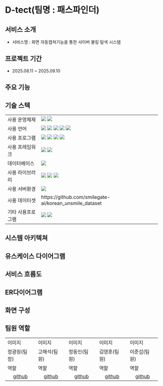 # D-tect(팀명 : 패스파인더)

## 서비스 소개
<ul>
  <li>서비스명 : 화면 자동캡쳐기능을 통한 사이버 불링 탐색 시스템</li>
</ul>

## 프로젝트 기간
<ul>
  <li>2025.08.11 ~ 2025.09.10</li>
</ul>

## 주요 기능


## 기술 스텍
<table>
  <tr>
    <td>사용 운영체제</td>
    <td>
      <img src = "https://img.shields.io/badge/Windows-0078D6?style=for-the-badge&logo=windows&logoColor=white">
      <img src = "https://img.shields.io/badge/Linux-FCC624?style=for-the-badge&logo=linux&logoColor=black">
    </td>
  </tr>
  <tr>
    <td>사용 언어</td>
    <td>
      <img src = "https://img.shields.io/badge/html5-%23E34F26.svg?style=for-the-badge&logo=html5&logoColor=white">
      <img src = "https://img.shields.io/badge/css3-%231572B6.svg?style=for-the-badge&logo=css3&logoColor=white">
      <img src = "https://img.shields.io/badge/javascript-%23323330.svg?style=for-the-badge&logo=javascript&logoColor=%23F7DF1E">
      <img src = "https://img.shields.io/badge/java-%23ED8B00.svg?style=for-the-badge&logo=openjdk&logoColor=white">
      <img src = "https://img.shields.io/badge/python-3670A0?style=for-the-badge&logo=python&logoColor=ffdd54">
    </td>
  </tr>
  <tr>
    <td>사용 프로그램</td>
    <td>
      <img src="https://img.shields.io/badge/Eclipse-2C2255?style=for-the-badge&logo=Eclipse&logoColor=white"/> 
      <img src = "https://img.shields.io/badge/Visual%20Studio%20Code-0078d7.svg?style=for-the-badge&logo=visual-studio-code&logoColor=white">
      <img src = "https://img.shields.io/badge/Google%20Colab-%23F9A825.svg?style=for-the-badge&logo=googlecolab&logoColor=white">
      <img src = "https://img.shields.io/badge/github-%23121011.svg?style=for-the-badge&logo=github&logoColor=white">
    </td>
  </tr>
  <tr>
    <td>사용 프레임워크</td>
    <td>
      <img src = "https://img.shields.io/badge/spring-%236DB33F.svg?style=for-the-badge&logo=spring&logoColor=white">
      <img src="https://img.shields.io/badge/Spring Security-6DB33F?style=for-the-badge&logo=Spring Security&logoColor=white"/>
    </td>
  </tr>
  <tr>
    <td>데이터베이스</td>
    <td>
      <img src = "https://img.shields.io/badge/mysql-4479A1.svg?style=for-the-badge&logo=mysql&logoColor=white">
    </td>
  </tr>
  <tr>
    <td>사용 라이브러리</td>
    <td>
      <img src = "https://img.shields.io/badge/numpy-%23013243.svg?style=for-the-badge&logo=numpy&logoColor=white">
      <img src = "https://img.shields.io/badge/pandas-%23150458.svg?style=for-the-badge&logo=pandas&logoColor=white">
      <img src = "https://img.shields.io/badge/Thymeleaf-%23005C0F.svg?style=for-the-badge&logo=Thymeleaf&logoColor=white">
    </td>
  </tr>
  <tr>
    <td>사용 서버환경</td>
    <td>
      <img src="https://img.shields.io/badge/Apache Tomcat 9.0-D22128?style=for-the-badge&logo=Apache Tomcat&logoColor=white"/> 
    </td>
  </tr>
  <tr>
    <td>사용 데이터셋</td>
    <td>https://github.com/smilegate-ai/korean_unsmile_dataset</td>
  </tr>
  <tr>
    <td>기타 사용프로그램</td>
    <td>
      <img src="https://img.shields.io/badge/Figma-F24E1E?style=for-the-badge&logo=Figma&logoColor=white"/>
      <img src="https://img.shields.io/badge/Docker-2496ED?style=for-the-badge&logo=docker&logoColor=white">
    </td>
  </tr>
</table>

## 시스템 아키텍쳐

## 유스케이스 다이어그램

## 서비스 흐름도

## ER다이어그램

## 화면 구성

## 팀원 역할
<table>
  <tr>
    <td>이미지</td>
    <td>이미지</td>
    <td>이미지</td>
    <td>이미지</td>
    <td>이미지</td>
  </tr>
  <tr>
    <td>정광원(팀장)</td>
    <td>고해석(팀원)</td>
    <td>정동인(팀원)</td>
    <td>김영훈(팀원)</td>
    <td>이준섭(팀원)</td>
  </tr>
  <tr>
    <td>역할</td>
    <td>역할</td>
    <td>역할</td>
    <td>역할</td>
    <td>역할</td>
  <tr>
    <td align="center"><a href="https://github.com/자신의username작성해주세요" target='_blank'>github</a></td>
    <td align="center"><a href="https://github.com/wfos3241" target='_blank'>github</a></td>
    <td align="center"><a href="https://github.com/자신의username작성해주세요" target='_blank'>github</a></td>
    <td align="center"><a href="https://github.com/자신의username작성해주세요" target='_blank'>github</a></td>
    <td align="center"><a href="https://github.com/자신의username작성해주세요" target='_blank'>github</a></td>
  </tr>
</table>


